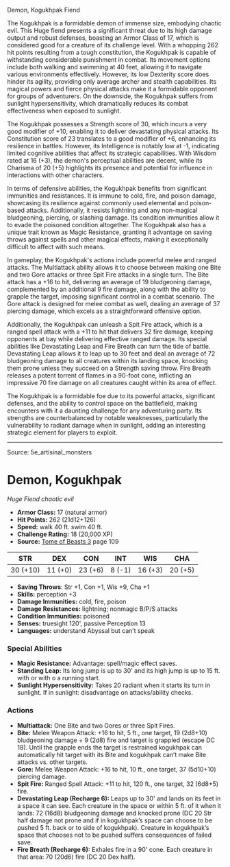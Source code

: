 <MonsterName/>Demon, Kogukhpak</MonsterName>
<CreatureType/>Fiend</CreatureType>

<summary>The Kogukhpak is a formidable demon of immense size, embodying chaotic evil. This Huge fiend presents a significant threat due to its high damage output and robust defenses, boasting an Armor Class of 17, which is considered good for a creature of its challenge level. With a whopping 262 hit points resulting from a tough constitution, the Kogukhpak is capable of withstanding considerable punishment in combat. Its movement options include both walking and swimming at 40 feet, allowing it to navigate various environments effectively. However, its low Dexterity score does hinder its agility, providing only average archer and stealth capabilities. Its magical powers and fierce physical attacks make it a formidable opponent for groups of adventurers. On the downside, the Kogukhpak suffers from sunlight hypersensitivity, which dramatically reduces its combat effectiveness when exposed to sunlight.</summary>

<detail>

The Kogukhpak possesses a Strength score of 30, which incurs a very good modifier of +10, enabling it to deliver devastating physical attacks. Its Constitution score of 23 translates to a good modifier of +6, enhancing its resilience in battles. However, its Intelligence is notably low at -1, indicating limited cognitive abilities that affect its strategic capabilities. With Wisdom rated at 16 (+3), the demon's perceptual abilities are decent, while its Charisma of 20 (+5) highlights its presence and potential for influence in interactions with other characters.

In terms of defensive abilities, the Kogukhpak benefits from significant immunities and resistances. It is immune to cold, fire, and poison damage, showcasing its resilience against commonly used elemental and poison-based attacks. Additionally, it resists lightning and any non-magical bludgeoning, piercing, or slashing damage. Its condition immunities allow it to evade the poisoned condition altogether. The Kogukhpak also has a unique trait known as Magic Resistance, granting it advantage on saving throws against spells and other magical effects, making it exceptionally difficult to affect with such means.

In gameplay, the Kogukhpak's actions include powerful melee and ranged attacks. The Multiattack ability allows it to choose between making one Bite and two Gore attacks or three Spit Fire attacks in a single turn. The Bite attack has a +16 to hit, delivering an average of 19 bludgeoning damage, complemented by an additional 9 fire damage, along with the ability to grapple the target, imposing significant control in a combat scenario. The Gore attack is designed for melee combat as well, dealing an average of 37 piercing damage, which excels as a straightforward offensive option. 

Additionally, the Kogukhpak can unleash a Spit Fire attack, which is a ranged spell attack with a +11 to hit that delivers 32 fire damage, keeping opponents at bay while delivering effective ranged damage. Its special abilities like Devastating Leap and Fire Breath can turn the tide of battle. Devastating Leap allows it to leap up to 30 feet and deal an average of 72 bludgeoning damage to all creatures within its landing space, knocking them prone unless they succeed on a Strength saving throw. Fire Breath releases a potent torrent of flames in a 90-foot cone, inflicting an impressive 70 fire damage on all creatures caught within its area of effect.

The Kogukhpak is a formidable foe due to its powerful attacks, significant defenses, and the ability to control space on the battlefield, making encounters with it a daunting challenge for any adventuring party. Its strengths are counterbalanced by notable weaknesses, particularly the vulnerability to radiant damage when in sunlight, adding an interesting strategic element for players to exploit.</detail>



---

Source: 5e_artisinal_monsters

# Demon, Kogukhpak

*Huge* *Fiend* *chaotic evil*

- **Armor Class:** 17 (natural armor)
- **Hit Points:** 262 (21d12+126)
- **Speed:** walk 40 ft. swim 40 ft.
- **Challenge Rating:** 18 (20,000 XP)
- **Source:** [Tome of Beasts 3](https://koboldpress.com/kpstore/product/tome-of-beasts-3-for-5th-edition/) page 109

| STR | DEX | CON | INT | WIS | CHA |
| --- | --- | --- | --- | --- | --- |
| 30 (+10) | 11 (+0) | 23 (+6) | 8 (-1) | 16 (+3) | 20 (+5) |

- **Saving Throws**: Str +1, Con +1, Wis +9, Cha +1
- **Skills:** perception +3
- **Damage Immunities:** cold, fire, poison
- **Damage Resistances:** lightning; nonmagic B/P/S attacks
- **Condition Immunities:** poisoned
- **Senses:** truesight 120', passive Perception 13
- **Languages:** understand Abyssal but can’t speak

### Special Abilities

- **Magic Resistance:** Advantage: spell/magic effect saves.
- **Standing Leap:** Its long jump is up to 30' and its high jump is up to 15 ft. with or with o a running start.
- **Sunlight Hypersensitivity:** Takes 20 radiant when it starts its turn in sunlight. If in sunlight: disadvantage on attacks/ability checks.

### Actions

- **Multiattack:** One Bite and two Gores or three Spit Fires.
- **Bite:** Melee Weapon Attack: +16 to hit, 5 ft., one target, 19 (2d8+10) bludgeoning damage + 9 (2d8) fire and target is grappled (escape DC 18). Until the grapple ends the target is restrained kogukhpak can automatically hit target with its Bite and kogukhpak can’t make Bite attacks vs. other targets.
- **Gore:** Melee Weapon Attack: +16 to hit, 10 ft., one target, 37 (5d10+10) piercing damage.
- **Spit Fire:** Ranged Spell Attack: +11 to hit, 120 ft., one target, 32 (6d8+5) fire.
- **Devastating Leap (Recharge 6):** Leaps up to 30' and lands on its feet in a space it can see. Each creature in the space or within 5 ft. of it when it lands: 72 (16d8) bludgeoning damage and knocked prone (DC 20 Str half damage not prone and if in kogukhpak’s space can choose to be pushed 5 ft. back or to side of kogukhpak). Creature in kogukhpak’s space that chooses not to be pushed suffers consequences of failed save.
- **Fire Breath (Recharge 6):** Exhales fire in a 90' cone. Each creature in that area: 70 (20d6) fire (DC 20 Dex half).




